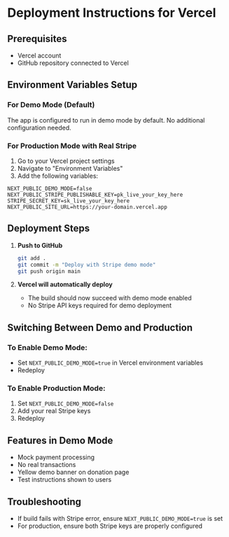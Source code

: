 # Deployment Instructions for Vercel

## Prerequisites
- Vercel account
- GitHub repository connected to Vercel

## Environment Variables Setup

### For Demo Mode (Default)
The app is configured to run in demo mode by default. No additional configuration needed.

### For Production Mode with Real Stripe
1. Go to your Vercel project settings
2. Navigate to "Environment Variables"
3. Add the following variables:

```
NEXT_PUBLIC_DEMO_MODE=false
NEXT_PUBLIC_STRIPE_PUBLISHABLE_KEY=pk_live_your_key_here
STRIPE_SECRET_KEY=sk_live_your_key_here
NEXT_PUBLIC_SITE_URL=https://your-domain.vercel.app
```

## Deployment Steps

1. **Push to GitHub**
   ```bash
   git add .
   git commit -m "Deploy with Stripe demo mode"
   git push origin main
   ```

2. **Vercel will automatically deploy**
   - The build should now succeed with demo mode enabled
   - No Stripe API keys required for demo deployment

## Switching Between Demo and Production

### To Enable Demo Mode:
- Set `NEXT_PUBLIC_DEMO_MODE=true` in Vercel environment variables
- Redeploy

### To Enable Production Mode:
1. Set `NEXT_PUBLIC_DEMO_MODE=false`
2. Add your real Stripe keys
3. Redeploy

## Features in Demo Mode
- Mock payment processing
- No real transactions
- Yellow demo banner on donation page
- Test instructions shown to users

## Troubleshooting
- If build fails with Stripe error, ensure `NEXT_PUBLIC_DEMO_MODE=true` is set
- For production, ensure both Stripe keys are properly configured